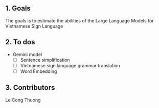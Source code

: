 ## 1. Goals
The goals is to estimate the abilities of the Large Language Models for Vietnamese Sign Language

## 2. To dos
- Gemini model
    - [ ] Sentence simplification
    - [ ] Vietnamese sign language grammar translation
    - [ ] Word Embedding

## 3. Contributors
Le Cong Thuong
